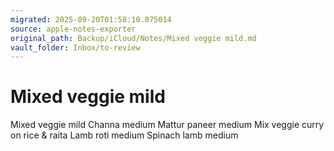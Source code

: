 ```yaml
---
migrated: 2025-09-20T01:58:10.075014
source: apple-notes-exporter
original_path: Backup/iCloud/Notes/Mixed veggie mild.md
vault_folder: Inbox/to-review
---
```

# Mixed veggie mild

Mixed veggie mild
Channa medium
Mattur paneer medium
Mix veggie curry on rice & raita 
Lamb roti medium 
Spinach lamb medium

